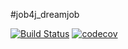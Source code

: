#job4j_dreamjob

[![Build Status](https://travis-ci.org/s-manannikov/job4j_dreamjob.svg?branch=main)](https://travis-ci.org/s-manannikov/job4j_dreamjob)
[![codecov](https://codecov.io/gh/s-manannikov/job4j_dreamjob/branch/main/graph/badge.svg?token=S9L4UWCP3L)](https://codecov.io/gh/s-manannikov/job4j_dreamjob)
